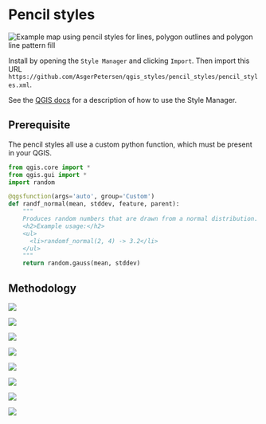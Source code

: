 # Pencil styles

![Example map using pencil styles for lines, polygon outlines and polygon line pattern fill](example.png)

Install by opening the `Style Manager` and clicking `Import`. Then import this URL `https://github.com/AsgerPetersen/qgis_styles/pencil_styles/pencil_styles.xml`.

See the [QGIS docs](https://github.com/StephSaephan/QGIS-ESRI-Converted-Styles/raw/master/XML/Forestry.xml) for a description of how to use the Style Manager.

## Prerequisite
The pencil styles all use a custom python function, which must be present in your QGIS.

```python
from qgis.core import *
from qgis.gui import *
import random

@qgsfunction(args='auto', group='Custom')
def randf_normal(mean, stddev, feature, parent):
    """
    Produces random numbers that are drawn from a normal distribution.
    <h2>Example usage:</h2>
    <ul>
      <li>randomf_normal(2, 4) -> 3.2</li>
    </ul>
    """
    return random.gauss(mean, stddev)
```

## Methodology
![](method/01.png)

![](method/04.png)

![](method/02.png)

![](method/03.png)

![](method/05.png)

![](method/06.png)

![](method/08.png)

![](method/07.png)
